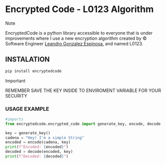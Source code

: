 <h1>Encrypted Code - L0123 Algorithm</h1>

>[!NOTE]
 EncryptedCode is a python library accessible to everyone that is under improvements where I use a new encryption algorithm created by &copy; Software Engineer <a href="https://leoglez.vercel.app/">Leandro Gonzalez Espinosa.</a> and named L0123.

## INSTALATION
``` bash
pip install encryptedcode
```
>[!IMPORTANT]
 REMEMBER SAVE THE KEY INSIDE TO ENVIROMENT VARIABLE FOR YOUR SECURITY

### USAGE EXAMPLE
```python
#imports
from encryptedcode.encrypted_code import generate_key, encode, decode

key = generate_key()
cadena = "Hey! I'm a simple String"
encoded = encode(cadena, key)
print(f"Encoded: {encoded}")
decoded = decode(encoded, key)
print(f"Decoded: {decoded}")
```

